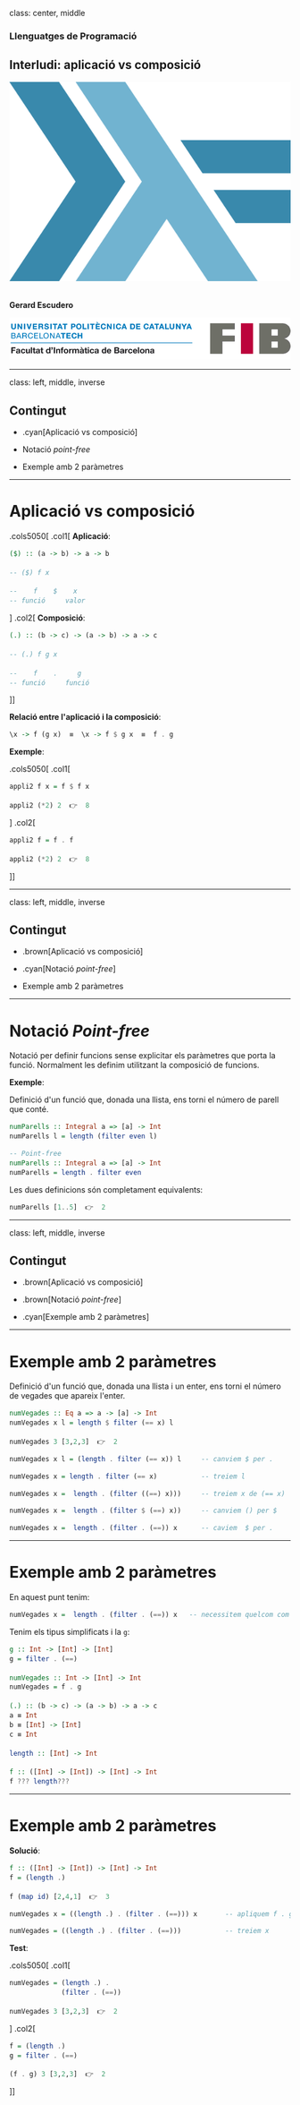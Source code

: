 class: center, middle

### Llenguatges de Programació

## Interludi: aplicació vs composició

![:scale 40%](figures/haskell.png)<br><br>

**Gerard Escudero**

![:scale 75%](figures/fib.png)

---
class: left, middle, inverse

## Contingut

- .cyan[Aplicació vs composició]

- Notació *point-free*

- Exemple amb 2 paràmetres

---

# Aplicació vs composició

.cols5050[
.col1[
**Aplicació**:

```haskell
($) :: (a -> b) -> a -> b

-- ($) f x

--    f    $    x
-- funció     valor
```
]
.col2[
**Composició**:

```haskell
(.) :: (b -> c) -> (a -> b) -> a -> c

-- (.) f g x

--    f    .     g
-- funció     funció
```
]]

**Relació entre l'aplicació i la composició**:

```haskell
\x -> f (g x)  ≡  \x -> f $ g x  ≡  f . g
```

**Exemple**:

.cols5050[
.col1[
```haskell
appli2 f x = f $ f x

appli2 (*2) 2  👉  8
```
]
.col2[
```haskell
appli2 f = f . f

appli2 (*2) 2  👉  8
```
]]

---
class: left, middle, inverse

## Contingut

- .brown[Aplicació vs composició]

- .cyan[Notació *point-free*]

- Exemple amb 2 paràmetres

---

# Notació *Point-free*

Notació per definir funcions sense explicitar els paràmetres que porta la funció. Normalment les definim utilitzant la composició de funcions.

**Exemple**:

Definició d'un funció que, donada una llista, ens torni el número de parell que conté.

```haskell
numParells :: Integral a => [a] -> Int
numParells l = length (filter even l)
```

```haskell
-- Point-free
numParells :: Integral a => [a] -> Int
numParells = length . filter even
```

Les dues definicions són completament equivalents:

```haskell
numParells [1..5]  👉  2
```

---
class: left, middle, inverse

## Contingut

- .brown[Aplicació vs composició]

- .brown[Notació *point-free*]

- .cyan[Exemple amb 2 paràmetres]

---

# Exemple amb 2 paràmetres

Definició d'un funció que, donada una llista i un enter, ens torni el número de vegades que apareix l'enter.

```haskell
numVegades :: Eq a => a -> [a] -> Int
numVegades x l = length $ filter (== x) l

numVegades 3 [3,2,3]  👉  2
```

```haskell
numVegades x l = (length . filter (== x)) l     -- canviem $ per .
```

```haskell
numVegades x = length . filter (== x)           -- treiem l
```

```haskell 
numVegades x =  length . (filter ((==) x)))     -- treiem x de (== x)
```

```haskell 
numVegades x =  length . (filter $ (==) x))     -- canviem () per $
```

```haskell 
numVegades x =  length . (filter . (==)) x      -- caviem  $ per .
```

---

# Exemple amb 2 paràmetres

En aquest punt tenim:

```haskell 
numVegades x =  length . (filter . (==)) x   -- necessitem quelcom com (f . g) x
```

Tenim els tipus simplificats i la `g`:

```haskell 
g :: Int -> [Int] -> [Int]
g = filter . (==)

numVegades :: Int -> [Int] -> Int
numVegades = f . g

(.) :: (b -> c) -> (a -> b) -> a -> c
a ≡ Int
b ≡ [Int] -> [Int]
c ≡ Int

length :: [Int] -> Int

f :: ([Int] -> [Int]) -> [Int] -> Int 
f ??? length???
```

---

# Exemple amb 2 paràmetres

**Solució**:

```haskell 
f :: ([Int] -> [Int]) -> [Int] -> Int 
f = (length .)

f (map id) [2,4,1]  👉  3
```


```haskell 
numVegades x = ((length .) . (filter . (==))) x       -- apliquem f . g
```

```haskell 
numVegades = ((length .) . (filter . (==)))           -- treiem x
```

**Test**:

.cols5050[
.col1[
```haskell 
numVegades = (length .) . 
             (filter . (==))

numVegades 3 [3,2,3]  👉  2
```
]
.col2[
```haskell 
f = (length .)
g = filter . (==)

(f . g) 3 [3,2,3]  👉  2
```
]]
